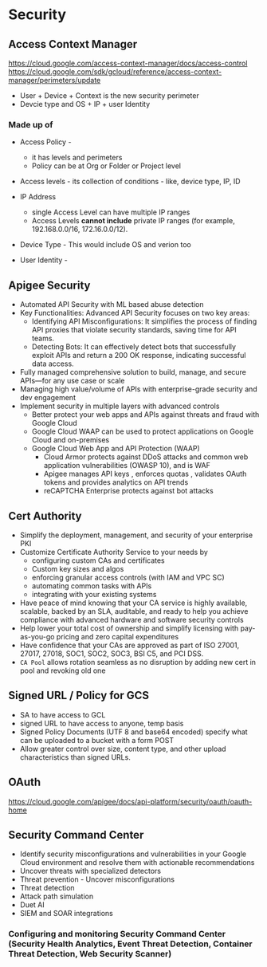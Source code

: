 # Security

## Access Context Manager

<https://cloud.google.com/access-context-manager/docs/access-control>
<https://cloud.google.com/sdk/gcloud/reference/access-context-manager/perimeters/update>

* User + Device + Context is the new security perimeter
* Devcie type and OS + IP + user Identity

### Made up of

* Access Policy -
  * it has levels and perimeters
  * Policy can be at Org or Folder or Project level

* Access levels - its collection of conditions - like, device type, IP, ID

* IP Address
  * single Access Level can have multiple IP ranges
  * Access Levels **cannot include** private IP ranges (for example, 192.168.0.0/16, 172.16.0.0/12).

* Device Type - This would include OS and verion too

* User Identity -

## Apigee Security

* Automated API Security with ML based abuse detection
* Key Functionalities: Advanced API Security focuses on two key areas:
  * Identifying API Misconfigurations: It simplifies the process of finding API proxies that violate security standards, saving time for API teams.
  * Detecting Bots: It can effectively detect bots that successfully exploit APIs and return a 200 OK response, indicating successful data access.
* Fully managed comprehensive solution to build, manage, and secure APIs—for any use case or scale
* Managing high value/volume of APIs with enterprise-grade security and dev engagement
* Implement security in multiple layers with advanced controls
  * Better protect your web apps and APIs against threats and fraud with Google Cloud
  * Google Cloud WAAP can be used to protect applications on Google Cloud and on-premises
  * Google Cloud Web App and API Protection (WAAP)
    * Cloud Armor protects against DDoS attacks and common web application vulnerabilities (OWASP 10), and is WAF
    * Apigee manages API keys , enforces quotas , validates OAuth tokens and provides analytics on API trends
    * reCAPTCHA Enterprise protects against bot attacks

## Cert Authority

* Simplify the deployment, management, and security of your enterprise PKI
* Customize Certificate Authority Service to your needs by
  * configuring custom CAs and certificates
  * Custom key sizes and algos
  * enforcing granular access controls (with IAM and VPC SC)
  * automating common tasks with APIs
  * integrating with your existing systems
* Have peace of mind knowing that your CA service is highly available, scalable, backed by an SLA, auditable, and ready to help you achieve compliance with advanced hardware and software security controls
* Help lower your total cost of ownership and simplify licensing with pay-as-you-go pricing and zero capital expenditures
* Have confidence that your CAs are approved as part of ISO 27001, 27017, 27018, SOC1, SOC2, SOC3, BSI C5, and PCI DSS.
* `CA Pool` allows rotation seamless as no disruption by adding new cert in pool and revoking old one

## Signed URL / Policy for GCS

* SA to have access to GCL
* signed URL to have access to anyone, temp basis
* Signed Policy Documents (UTF 8 and base64 encoded) specify what can be uploaded to a bucket with a form POST
* Allow greater control over size, content type, and other upload characteristics than signed URLs.

## OAuth

<https://cloud.google.com/apigee/docs/api-platform/security/oauth/oauth-home>

## Security Command Center

* Identify security misconfigurations and vulnerabilities in your Google Cloud environment and resolve them with actionable recommendations
* Uncover threats with specialized detectors
* Threat prevention - Uncover misconfigurations
* Threat detection
* Attack path simulation
* Duet AI
* SIEM and SOAR integrations

### Configuring and monitoring Security Command Center (Security Health Analytics, Event Threat Detection, Container Threat Detection, Web Security Scanner)
